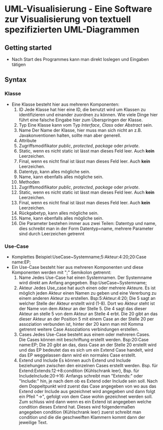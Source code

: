 # UML-Visualisierung - Eine Software zur Visualisierung von textuell spezifizierten UML-Diagrammen

## Getting started
* Nach Start des Programmes kann man direkt loslegen und Eingaben tätigen

## Syntax
### Klasse
* Eine Klasse besteht hier aus mehreren Komponenten:
  1. ID
  Jede Klasse hat hier eine ID, die benutzt wird um Klassen zu identifizieren und einander zuordnen zu können. Wie viele Dinge hier führt eine falsche Eingabe hier zum Überspringen der Klasse.
  2. Typ
  Eine Klasse kann vom Typ *Interface*, *Class* oder *Abstract* sein.
  3. Name
  Der Name der Klasse, hier muss man sich nicht an z.B. Javakonventionen halten, sollte man aber generell.
  4. Attribute
    1. Zugriffsmodifikator *public*, *protected*, *package* oder *private*.
    2. Static, wenn es nicht static ist lässt man dieses Feld leer. Auch __kein__ Leerzeichen.
    3. Final, wenn es nicht final ist lässt man dieses Feld leer. Auch __kein__ Leerzeichen.
    4. Datentyp, kann alles mögliche sein.
    5. Name, kann ebenfalls alles mögliche sein.
   5. Methoden
    1. Zugriffsmodifikator *public*, *protected*, *package* oder *private*.
    2. Static, wenn es nicht static ist lässt man dieses Feld leer. Auch __kein__ Leerzeichen.
    3. Final, wenn es nicht final ist lässt man dieses Feld leer. Auch __kein__ Leerzeichen.
    4. Rückgabetyp, kann alles mögliche sein.
    5. Name, kann ebenfalls alles mögliche sein.
    6. Die Parameter bestehen immer aus zwei Teilen: Datentyp und name, dies schreibt man in der Form Datentyp=name, mehrere Parameter sind durch Leerzeichen getrennt
### Use-Case
* Komplettes Beispiel:UseCase~Systemname;5:Akteur:4:20;20:Case name:EP;
* Ein Use-Case besteht hier aus mehreren Komponenten und diese Komponenten werden mit ";" Semikolon getrennt:
  1.  Name
  Jedes Use-Case hat einen Systemnamen. Der Systemname wird direkt am Anfang angegeben. 
  Bsp:UseCase~Systemname;
  2.  Akteur
  Jedes Use_case hat auch einen oder mehrere Akteure. Es ist möglich jeden Akteur einen Namen zu geben und eine Vererbung zu einem     anderen Akteur zu erstellen. 
  Bsp:5:Akteur:4:20;
  Die 5 sagt an welcher Stelle der Akteur erstellt wird (1-8).
  Dort wo Akteur steht ist der Name von dem Akteur an der Stelle 5.
  Die 4 sagt das dieser Akteur an stelle 5 von dem Akteur an Stelle 4 erbt.
  Die 20 gibt an das dieser Akteur an der Position 5 mit einem Case an der Stelle 20 per assoziation verbunden ist, hinter der 20 kann man mit Komma getrennt weitere Case Assoziations verbindungen erstellen. 
  3.  Cases
  Jedes Use-Case besteht aus einem oder mehreren Cases. Die Cases können mit beschriftung erstellt werden.
  Bsp:20:Case name:EP;
  Die 20 gibt an das, dass Case an der Stelle 20 erstellt wird und das EP bedeutet das es sich um ein Extend Case handelt, wird das EP weggelassen dann wird ein normales Case erstellt.
  4.  Extend und Include
  Es können auch Extend und Include beziehungen zwischen den einzelnen Cases erstellt werden.
  Bsp. für Extend:Extends:12->8:condition {Kühlschrank leer},
  Bsp. für IncludeInclude:20->16:
  Anfangs schreibt man "Extends:" oder "Include:" hin, je nach dem ob es Extend oder Include sein soll.
  Nach dem Doppeltpunkt wird zuerst das Case angegeben von wo aus das Extend oder Include aus gezeichnet wird angegeben und dann folgt ein Pfeil "->", gefolgt von dem Case wohin gezeichnet werden soll. Zum schluss wird dann wenn es ein Extend ist angegeben welche condition dieses Extend hat. Dieses wird folgendermaßen angegeben   condition {Kühlschrank leer}    zuerst schreibt man condition und die die geschweiften Klammern kommt dann der jeweilige Text.
